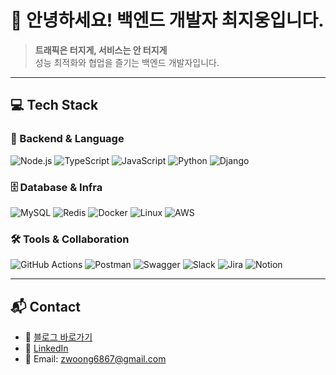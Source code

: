 # 👋 안녕하세요! 백엔드 개발자 최지웅입니다.

> **트래픽은 터지게, 서비스는 안 터지게**  
> 성능 최적화와 협업을 즐기는 백엔드 개발자입니다.  

---

## 💻 Tech Stack

### 🔧 Backend & Language
![Node.js](https://img.shields.io/badge/Node.js-339933?style=flat&logo=Node.js&logoColor=white)
![TypeScript](https://img.shields.io/badge/TypeScript-3178C6?style=flat&logo=TypeScript&logoColor=white)
![JavaScript](https://img.shields.io/badge/JavaScript-F7DF1E?style=flat&logo=JavaScript&logoColor=black)
![Python](https://img.shields.io/badge/Python-3776AB?style=flat&logo=Python&logoColor=white)
![Django](https://img.shields.io/badge/Django-092E20?style=flat&logo=Django&logoColor=white)

### 🗄 Database & Infra
![MySQL](https://img.shields.io/badge/MySQL-4479A1?style=flat&logo=MySQL&logoColor=white)
![Redis](https://img.shields.io/badge/Redis-DC382D?style=flat&logo=Redis&logoColor=white)
![Docker](https://img.shields.io/badge/Docker-2496ED?style=flat&logo=Docker&logoColor=white)
![Linux](https://img.shields.io/badge/Linux-FCC624?style=flat&logo=Linux&logoColor=black)
![AWS](https://img.shields.io/badge/AWS-232F3E?style=flat&logo=Amazon-AWS&logoColor=white)

### 🛠 Tools & Collaboration
![GitHub Actions](https://img.shields.io/badge/GitHub%20Actions-2088FF?style=flat&logo=GitHub-Actions&logoColor=white)
![Postman](https://img.shields.io/badge/Postman-FF6C37?style=flat&logo=Postman&logoColor=white)
![Swagger](https://img.shields.io/badge/Swagger-85EA2D?style=flat&logo=Swagger&logoColor=black)
![Slack](https://img.shields.io/badge/Slack-4A154B?style=flat&logo=Slack&logoColor=white)
![Jira](https://img.shields.io/badge/Jira-0052CC?style=flat&logo=Jira&logoColor=white)
![Notion](https://img.shields.io/badge/Notion-000000?style=flat&logo=Notion&logoColor=white)

---

## 📬 Contact

- 📝 [블로그 바로가기](https://zwoong.github.io/)
- 💼 [LinkedIn](https://www.linkedin.com/in/zwoong/)
- 📧 Email: zwoong6867@gmail.com

